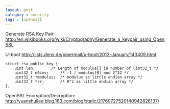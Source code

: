 ```yaml
---
layout: post
category : security
tags : [openssl]
---
```


Generate RSA Key Pair: http://en.wikibooks.org/wiki/Cryptography/Generate_a_keypair_using_OpenSSL

U-boot http://lists.denx.de/pipermail/u-boot/2013-January/143409.html

	struct rsa_public_key {
		uint len;		/* Length of modulus[] in number of uint32_t */
		uint32_t n0inv;		/* -1 / modulus[0] mod 2^32 */
		uint32_t *modulus;	/* modulus as little endian array */
		uint32_t *rr;		/* R^2 as little endian array */
	};

OpenSSL Encryption/Decryption: http://yuanshuilee.blog.163.com/blog/static/21769727520140942826137/
